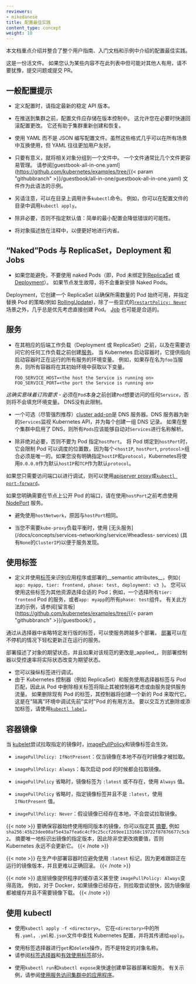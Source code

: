 ```yaml
---
reviewers:
- mikedanese
title: 配置最佳实践
content_type: concept
weight: 10
---
```

<!--
---
reviewers:
- mikedanese
title: Configuration Best Practices
content_type: concept
weight: 10
---
-->

<!-- overview -->
<!--
This document highlights and consolidates configuration best practices that are introduced throughout the user guide, Getting Started documentation, and examples.
-->
本文档重点介绍并整合了整个用户指南、入门文档和示例中介绍的配置最佳实践。

<!--
This is a living document. If you think of something that is not on this list but might be useful to others, please don't hesitate to file an issue or submit a PR.
-->
这是一份活文件。
如果您认为某些内容不在此列表中但可能对其他人有用，请不要犹豫，提交问题或提交 PR。


<!-- body -->
<!--
## General Configuration Tips
-->
## 一般配置提示

<!--
- When defining configurations, specify the latest stable API version.
-->
- 定义配置时，请指定最新的稳定 API 版本。

<!--
- Configuration files should be stored in version control before being pushed to the cluster. This allows you to quickly roll back a configuration change if necessary. It also aids cluster re-creation and restoration.
-->
- 在推送到集群之前，配置文件应存储在版本控制中。
 这允许您在必要时快速回滚配置更改。
 它还有助于集群重新创建和恢复。 

<!--
- Write your configuration files using YAML rather than JSON. Though these formats can be used interchangeably in almost all scenarios, YAML tends to be more user-friendly.
-->
- 使用 YAML 而不是 JSON 编写配置文件。虽然这些格式几乎可以在所有场景中互换使用，但 YAML 往往更加用户友好。

<!--
- Group related objects into a single file whenever it makes sense. One file is often easier to manage than several. See the [guestbook-all-in-one.yaml](https://github.com/kubernetes/examples/tree/{{< param "githubbranch" >}}/guestbook/all-in-one/guestbook-all-in-one.yaml) file as an example of this syntax.
-->
- 只要有意义，就将相关对象分组到一个文件中。
 一个文件通常比几个文件更容易管理。
 请参阅[guestbook-all-in-one.yaml](https://github.com/kubernetes/examples/tree/{{< param "githubbranch" >}}/guestbook/all-in-one/guestbook-all-in-one.yaml) 文件作为此语法的示例。

<!--
- Note also that many `kubectl` commands can be called on a directory. For example, you can call `kubectl apply` on a directory of config files.
-->
- 另请注意，可以在目录上调用许多`kubectl`命令。
 例如，你可以在配置文件的目录中调用`kubectl apply`。

<!--
- Don't specify default values unnecessarily: simple, minimal configuration will make errors less likely.
-->
- 除非必要，否则不指定默认值：简单的最小配置会降低错误的可能性。

<!--
- Put object descriptions in annotations, to allow better introspection.
-->
- 将对象描述放在注释中，以便更好地进行内省。


<!--
## "Naked" Pods vs ReplicaSets, Deployments, and Jobs
-->
## “Naked”Pods 与 ReplicaSet，Deployment 和 Jobs

<!--
- Don't use naked Pods (that is, Pods not bound to a [ReplicaSet](/docs/concepts/workloads/controllers/replicaset/) or [Deployment](/docs/concepts/workloads/controllers/deployment/)) if you can avoid it. Naked Pods will not be rescheduled in the event of a node failure.
-->
- 如果您能避免，不要使用 naked Pods（即，Pod 未绑定到[ReplicaSet](/docs/concepts/workloads/controllers/replicaset/) 或[Deployment](/docs/concepts/workloads/controllers/deployment/)）。
 如果节点发生故障，将不会重新安排 Naked Pods。

<!--
  A Deployment, which both creates a ReplicaSet to ensure that the desired number of Pods is always available, and specifies a strategy to replace Pods (such as [RollingUpdate](/docs/concepts/workloads/controllers/deployment/#rolling-update-deployment)), is almost always preferable to creating Pods directly, except for some explicit [`restartPolicy: Never`](/docs/concepts/workloads/pods/pod-lifecycle/#restart-policy) scenarios. A [Job](/docs/concepts/workloads/controllers/jobs-run-to-completion/) may also be appropriate.
-->
  Deployment，它创建一个 ReplicaSet 以确保所需数量的 Pod 始终可用，并指定替换 Pod 的策略(例如 [RollingUpdate](/docs/concepts/workloads/controllers/deployment/#rolling-update-deployment))，除了一些显式的[`restartPolicy: Never`](/docs/concepts/workloads/pods/pod-lifecycle/#restart-policy)场景之外，几乎总是优先考虑直接创建 Pod。
[Job](/docs/concepts/workloads/controllers/jobs-run-to-completion/) 也可能是合适的。


<!--
## Services
-->
## 服务

<!--
- Create a [Service](/docs/concepts/services-networking/service/) before its corresponding backend workloads (Deployments or ReplicaSets), and before any workloads that need to access it. When Kubernetes starts a container, it provides environment variables pointing to all the Services which were running when the container was started. For example, if a Service named `foo` exists, all containers will get the following variables in their initial environment:
-->
- 在其相应的后端工作负载（Deployment 或 ReplicaSet）之前，以及在需要访问它的任何工作负载之前创建[服务](/docs/concepts/services-networking/service/)。
 当 Kubernetes 启动容器时，它提供指向启动容器时正在运行的所有服务的环境变量。
 例如，如果存在名为`foo`当服务，则所有容器将在其初始环境中获取以下变量。

  ```shell
  FOO_SERVICE_HOST=<the host the Service is running on>
  FOO_SERVICE_PORT=<the port the Service is running on>
  ```

<!--
  *This does imply an ordering requirement* - any `Service` that a `Pod` wants to access must be created before the `Pod` itself, or else the environment variables will not be populated.  DNS does not have this restriction.
-->
  *这确实意味着订购要求* - 必须在`Pod`本身之前创建`Pod`想要访问的任何`Service`，否则将不会填充环境变量。
   DNS没有此限制。

<!--
- An optional (though strongly recommended) [cluster add-on](/docs/concepts/cluster-administration/addons/) is a DNS server.  The
DNS server watches the Kubernetes API for new `Services` and creates a set of DNS records for each.  If DNS has been enabled throughout the cluster then all `Pods` should be able to do name resolution of `Services` automatically.
-->
- 一个可选（尽管强烈推荐）[cluster add-on](/docs/concepts/cluster-administration/addons/)是 DNS 服务器。DNS 服务器为新的`Services`监视 Kubernetes API，并为每个创建一组 DNS 记录。
  如果在整个集群中启用了 DNS，则所有`Pods`应该能够自动对`Services`进行名称解析。

<!--
- Don't specify a `hostPort` for a Pod unless it is absolutely necessary. When you bind a Pod to a `hostPort`, it limits the number of places the Pod can be scheduled, because each <`hostIP`, `hostPort`, `protocol`> combination must be unique. If you don't specify the `hostIP` and `protocol` explicitly, Kubernetes will use `0.0.0.0` as the default `hostIP` and `TCP` as the default `protocol`.
-->
- 除非绝对必要，否则不要为 Pod 指定`hostPort`。
  将 Pod 绑定到`hostPort`时，它会限制 Pod 可以调度的位置数，因为每个<`hostIP`, `hostPort`, `protocol`>组合必须是唯一的。如果您没有明确指定`hostIP`和`protocol`，Kubernetes将使用`0.0.0.0`作为默认`hostIP`和`TCP`作为默认`protocol`。

<!--
  If you only need access to the port for debugging purposes, you can use the [apiserver proxy](/docs/tasks/access-application-cluster/access-cluster/#manually-constructing-apiserver-proxy-urls) or [`kubectl port-forward`](/docs/tasks/access-application-cluster/port-forward-access-application-cluster/).
-->
  如果您只需要访问端口以进行调试，则可以使用[apiserver proxy](/docs/tasks/access-application-cluster/access-cluster/#manually-constructing-apiserver-proxy-urls)或[`kubectl port-forward`](/docs/tasks/access-application-cluster/port-forward-access-application-cluster/)。

<!--
  If you explicitly need to expose a Pod's port on the node, consider using a [NodePort](/docs/concepts/services-networking/service/#nodeport) Service before resorting to `hostPort`.
-->
  如果您明确需要在节点上公开 Pod 的端口，请在使用`hostPort`之前考虑使用[NodePort](/docs/concepts/services-networking/service/#nodeport) 服务。

<!--
- Avoid using `hostNetwork`, for the same reasons as `hostPort`.
-->
- 避免使用`hostNetwork`，原因与`hostPort`相同。

<!--
- Use [headless Services](/docs/concepts/services-networking/service/#headless-
services) (which have a `ClusterIP` of `None`) for easy service discovery when you don't need `kube-proxy` load balancing.
-->
- 当您不需要`kube-proxy`负载平衡时，使用 [无头服务](/docs/concepts/services-networking/service/#headless-
services)  (具有`None`的`ClusterIP`)以便于服务发现。

<!--
## Using Labels
-->
## 使用标签

<!--
- Define and use [labels](/docs/concepts/overview/working-with-objects/labels/) that identify __semantic attributes__ of your application or Deployment, such as `{ app: myapp, tier: frontend, phase: test, deployment: v3 }`. You can use these labels to select the appropriate Pods for other resources; for example, a Service that selects all `tier: frontend` Pods, or all `phase: test` components of `app: myapp`. See the [guestbook](https://github.com/kubernetes/examples/tree/{{< param "githubbranch" >}}/guestbook/) app for examples of this approach.
-->
- 定义并使用[标签](/docs/concepts/overview/working-with-objects/labels/)来识别应用程序或部署的__semantic attributes__，例如`{ app: myapp, tier: frontend, phase: test, deployment: v3 }`。
  您可以使用这些标签为其他资源选择合适的 Pod；例如，一个选择所有`tier: frontend` Pod 的服务，或者`app: myapp`的所有`phase: test`组件。
  有关此方法的示例，请参阅[留言板](https://github.com/kubernetes/examples/tree/{{< param "githubbranch" >}}/guestbook/) 。

<!--
A Service can be made to span multiple Deployments by omitting release-specific labels from its selector. [Deployments](/docs/concepts/workloads/controllers/deployment/) make it easy to update a running service without downtime.
-->
通过从选择器中省略特定发行版的标签，可以使服务跨越多个部署。
[部署](/docs/concepts/workloads/controllers/deployment/)可以在不停机的情况下轻松更新正在运行的服务。

<!--
A desired state of an object is described by a Deployment, and if changes to that spec are _applied_, the deployment controller changes the actual state to the desired state at a controlled rate.
-->
部署描述了对象的期望状态，并且如果对该规范的更改是_applied_，则部署控制器以受控速率将实际状态改变为期望状态。

<!--
- You can manipulate labels for debugging. Because Kubernetes controllers (such as ReplicaSet) and Services match to Pods using selector labels, removing the relevant labels from a Pod will stop it from being considered by a controller or from being served traffic by a Service. If you remove the labels of an existing Pod, its controller will create a new Pod to take its place. This is a useful way to debug a previously "live" Pod in a "quarantine" environment. To interactively remove or add labels, use [`kubectl label`](/docs/reference/generated/kubectl/kubectl-commands#label).
-->
- 您可以操纵标签进行调试。
- 由于 Kubernetes 控制器（例如 ReplicaSet）和服务使用选择器标签与 Pod 匹配，因此从 Pod 中删除相关标签将阻止其被控制器考虑或由服务提供服务流量。
  如果删除现有 Pod 的标签，其控制器将创建一个新的 Pod 来取代它。
  这是在"隔离"环境中调试先前"实时"Pod 的有用方法。
  要以交互方式删除或添加标签，请使用[`kubectl label`](/docs/reference/generated/kubectl/kubectl-commands#label)。

<!--
## Container Images
-->
## 容器镜像

<!--
The [imagePullPolicy](/docs/concepts/containers/images/#updating-images) and the tag of the image affect when the [kubelet](/docs/admin/kubelet/) attempts to pull the specified image.
-->
当 [kubelet](/docs/admin/kubelet/)尝试拉取指定的镜像时，[imagePullPolicy](/docs/concepts/containers/images/#升级镜像)和镜像标签会生效。

<!--
- `imagePullPolicy: IfNotPresent`: the image is pulled only if it is not already present locally.
-->
- `imagePullPolicy: IfNotPresent`：仅当镜像在本地不存在时镜像才被拉取。

<!--
- `imagePullPolicy: Always`: the image is pulled every time the pod is started.
-->
- `imagePullPolicy: Always`：每次启动 pod 的时候都会拉取镜像。

<!--
- `imagePullPolicy` is omitted and either the image tag is `:latest` or it is omitted: `Always` is applied.
-->
- `imagePullPolicy` 省略时，镜像标签为 `:latest` 或不存在，使用 `Always` 值。

<!--
- `imagePullPolicy` is omitted and the image tag is present but not `:latest`: `IfNotPresent` is applied.
-->
- `imagePullPolicy` 省略时，指定镜像标签并且不是 `:latest`，使用 `IfNotPresent` 值。

<!--
- `imagePullPolicy: Never`: the image is assumed to exist locally. No attempt is made to pull the image.
-->
- `imagePullPolicy: Never`：假设镜像已经存在本地，不会尝试拉取镜像。

<!--
To make sure the container always uses the same version of the image, you can specify its [digest](https://docs.docker.com/engine/reference/commandline/pull/#pull-an-image-by-digest-immutable-identifier), for example `sha256:45b23dee08af5e43a7fea6c4cf9c25ccf269ee113168c19722f87876677c5cb2`. The digest uniquely identifies a specific version of the image, so it is never updated by Kubernetes unless you change the digest value.
-->
{{< note >}}
要确保容器始终使用相同版本的镜像，你可以指定其 [摘要](https://docs.docker.com/engine/reference/commandline/pull/#pull-an-image-by-digest-immutable-identifier), 例如`sha256:45b23dee08af5e43a7fea6c4cf9c25ccf269ee113168c19722f87876677c5cb2`。
摘要唯一地标识出镜像的指定版本，因此除非您更改摘要值，否则 Kubernetes 永远不会更新它。
{{< /note >}}

<!--
You should avoid using the `:latest` tag when deploying containers in production as it is harder to track which version of the image is running and more difficult to roll back properly.
-->
{{< note >}}
在生产中部署容器时应避免使用 `:latest` 标记，因为更难跟踪正在运行的镜像版本，并且更难以正确回滚。 
{{< /note >}}

<!--
The caching semantics of the underlying image provider make even `imagePullPolicy: Always` efficient. With Docker, for example, if the image already exists, the pull attempt is fast because all image layers are cached and no image download is needed.
-->
{{< note >}}
底层镜像提供程序的缓存语义甚至使 `imagePullPolicy: Always`变得高效。
例如，对于 Docker，如果镜像已经存在，则拉取尝试很快，因为镜像层都被缓存并且不需要镜像下载。
{{< /note >}}

<!--
## Using kubectl
-->
## 使用 kubectl

<!--
- Use `kubectl apply -f <directory>`. This looks for Kubernetes configuration in all `.yaml`, `.yml`, and `.json` files in `<directory>` and passes it to `apply`.
-->
- 使用`kubectl apply -f <directory>`。
  它在`<directory>`中的所有`.yaml`，`.yml`和`.json`文件中查找 Kubernetes 配置，并将其传递给`apply`。

<!--
- Use label selectors for `get` and `delete` operations instead of specific object names. See the sections on [label selectors](/docs/concepts/overview/working-with-objects/labels/#label-selectors) and [using labels effectively](/docs/concepts/cluster-administration/manage-deployment/#using-labels-effectively).
-->
- 使用标签选择器进行`get`和`delete`操作，而不是特定的对象名称。
- 请参阅[标签选择器](/docs/concepts/overview/working-with-objects/labels/#label-selectors)和[有效使用标签](/docs/concepts/cluster-administration/manage-deployment/#using-labels-effectively)部分。

<!--
- Use `kubectl run` and `kubectl expose` to quickly create single-container Deployments and Services. See [Use a Service to Access an Application in a Cluster](/docs/tasks/access-application-cluster/service-access-application-cluster/) for an example.
-->
- 使用`kubectl run`和`kubectl expose`来快速创建单容器部署和服务。
  有关示例，请参阅[使用服务访问集群中的应用程序](/docs/tasks/access-application-cluster/service-access-application-cluster/)。


